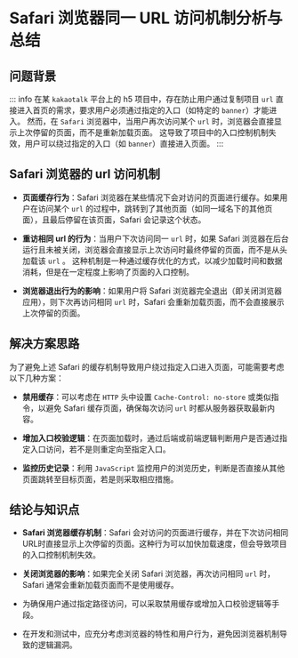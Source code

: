 # Safari 浏览器同一 URL 访问机制分析与总结

## 问题背景
::: info
在某 `kakaotalk` 平台上的 h5 项目中，存在防止用户通过复制项目 `url` 直接进入首页的需求，要求用户必须通过指定的入口（如特定的 `banner`）才能进入。
然而，在 `Safari` 浏览器中，当用户再次访问某个 `url` 时，浏览器会直接显示上次停留的页面，而不是重新加载页面。
这导致了项目中的入口控制机制失效，用户可以绕过指定的入口（如 `banner`）直接进入页面。
:::

## Safari 浏览器的 url 访问机制
- **页面缓存行为**：Safari 浏览器在某些情况下会对访问的页面进行缓存。如果用户在访问某个 `url` 的过程中，跳转到了其他页面（如同一域名下的其他页面），且最后停留在该页面，Safari 会记录这个状态。

- **重访相同 url 的行为**：当用户下次访问同一 `url` 时，如果 Safari 浏览器在后台运行且未被关闭，浏览器会直接显示上次访问时最终停留的页面，而不是从头加载该 `url` 。
这种机制是一种通过缓存优化的方式，以减少加载时间和数据消耗，但是在一定程度上影响了页面的入口控制。

- **浏览器退出行为的影响**：如果用户将 Safari 浏览器完全退出（即关闭浏览器应用），则下次再访问相同 `url` 时，Safari 会重新加载页面，而不会直接展示上次停留的页面。

## 解决方案思路
为了避免上述 Safari 的缓存机制导致用户绕过指定入口进入页面，可能需要考虑以下几种方案：

- **禁用缓存**：可以考虑在 `HTTP` 头中设置 `Cache-Control: no-store` 或类似指令，以避免 Safari 缓存页面，确保每次访问 `url` 时都从服务器获取最新内容。

- **增加入口校验逻辑**：在页面加载时，通过后端或前端逻辑判断用户是否通过指定入口访问，若不是则重定向至指定入口。

- **监控历史记录**：利用 `JavaScript` 监控用户的浏览历史，判断是否直接从其他页面跳转至目标页面，若是则采取相应措施。

## 结论与知识点
- **Safari 浏览器缓存机制**：Safari 会对访问的页面进行缓存，并在下次访问相同URL时直接显示上次停留的页面。这种行为可以加快加载速度，但会导致项目的入口控制机制失效。

- **关闭浏览器的影响**：如果完全关闭 Safari 浏览器，再次访问相同 `url` 时，Safari 通常会重新加载页面而不是使用缓存。

- 为确保用户通过指定路径访问，可以采取禁用缓存或增加入口校验逻辑等手段。

- 在开发和测试中，应充分考虑浏览器的特性和用户行为，避免因浏览器机制导致的逻辑漏洞。



